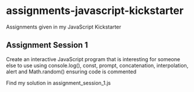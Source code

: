 # assignments-javascript-kickstarter

Assignments given in my JavaScript Kickstarter

## Assignment Session 1

Create an interactive JavaScript program that is interesting for someone else to use
using console.log(), const, prompt, concatenation, interpolation, alert and Math.random() ensuring code is commented

Find my solution in assignment_session_1.js
